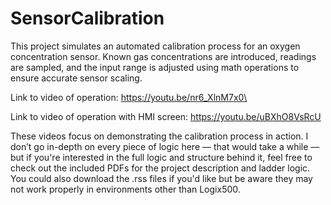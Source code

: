 # SensorCalibration
This project simulates an automated calibration process for an oxygen concentration sensor.  Known gas concentrations are introduced, readings are sampled, and the input range is adjusted using math operations to ensure accurate sensor scaling.

Link to video of operation: https://youtu.be/nr6_XlnM7x0\

Link to video of operation with HMI screen: https://youtu.be/uBXhO8VsRcU

These videos focus on demonstrating the calibration process in action. I don’t go in-depth on every piece of logic here — that would take a while — but if you're interested in the full logic and structure behind it, feel free to check out the included PDFs for the project description and ladder logic. You could also download the .rss files if you'd like but be aware they may not work properly in environments other than Logix500. 
